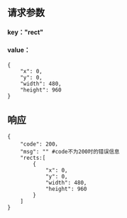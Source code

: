## 请求参数

#### key："rect"
#### value：
```
{
    "x": 0,
    "y": 0,
    "width": 480,
    "height": 960
}
```

## 响应
```
{
    "code": 200，
    "msg": "" #code不为200时的错误信息
    "rects:[
        {
            "x": 0,
            "y": 0,
            "width": 480,
            "height": 960
        }
    ]
}
```
